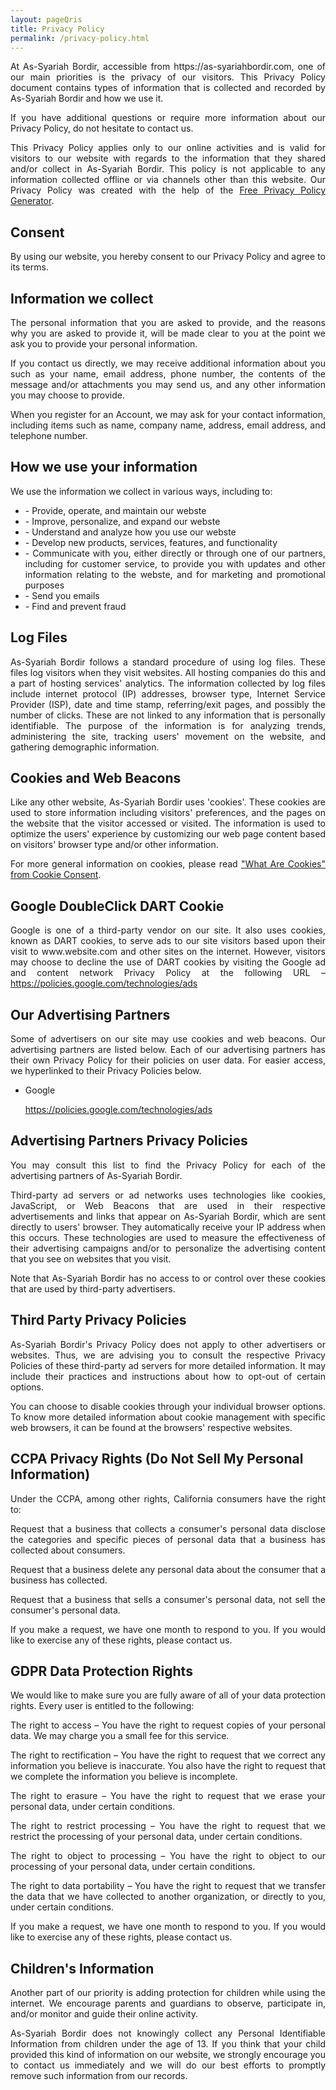 ```yaml
---
layout: pageQris
title: Privacy Policy
permalink: /privacy-policy.html
---
```



<p style="text-align: justify;">At As-Syariah Bordir, accessible from https://as-syariahbordir.com, one of our main priorities is the privacy of our visitors. This Privacy Policy document contains types of information that is collected and recorded by As-Syariah Bordir and how we use it.</p>

<p style="text-align: justify;">If you have additional questions or require more information about our Privacy Policy, do not hesitate to contact us.</p>

<p style="text-align: justify;">This Privacy Policy applies only to our online activities and is valid for visitors to our website with regards to the information that they shared and/or collect in As-Syariah Bordir. This policy is not applicable to any information collected offline or via channels other than this website. Our Privacy Policy was created with the help of the <a href="https://www.privacypolicygenerator.info/#wizard">Free Privacy Policy Generator</a>.</p>

<h2>Consent</h2>

<p style="text-align: justify;">By using our website, you hereby consent to our Privacy Policy and agree to its terms.</p>

<h2>Information we collect</h2>

<p style="text-align: justify;">The personal information that you are asked to provide, and the reasons why you are asked to provide it, will be made clear to you at the point we ask you to provide your personal information.</p>
<p style="text-align: justify;">If you contact us directly, we may receive additional information about you such as your name, email address, phone number, the contents of the message and/or attachments you may send us, and any other information you may choose to provide.</p>
<p style="text-align: justify;">When you register for an Account, we may ask for your contact information, including items such as name, company name, address, email address, and telephone number.</p>

<h2>How we use your information</h2>

<p style="text-align: justify;">We use the information we collect in various ways, including to:</p>

<ul style="text-align: justify;">
<li>- Provide, operate, and maintain our webste</li>
<li>- Improve, personalize, and expand our webste</li>
<li>- Understand and analyze how you use our webste</li>
<li>- Develop new products, services, features, and functionality</li>
<li>- Communicate with you, either directly or through one of our partners, including for customer service, to provide you with updates and other information relating to the webste, and for marketing and promotional purposes</li>
<li>- Send you emails</li>
<li>- Find and prevent fraud</li>
</ul>

<h2>Log Files</h2>

<p style="text-align: justify;">As-Syariah Bordir follows a standard procedure of using log files. These files log visitors when they visit websites. All hosting companies do this and a part of hosting services' analytics. The information collected by log files include internet protocol (IP) addresses, browser type, Internet Service Provider (ISP), date and time stamp, referring/exit pages, and possibly the number of clicks. These are not linked to any information that is personally identifiable. The purpose of the information is for analyzing trends, administering the site, tracking users' movement on the website, and gathering demographic information.</p>

<h2>Cookies and Web Beacons</h2>

<p style="text-align: justify;">Like any other website, As-Syariah Bordir uses 'cookies'. These cookies are used to store information including visitors' preferences, and the pages on the website that the visitor accessed or visited. The information is used to optimize the users' experience by customizing our web page content based on visitors' browser type and/or other information.</p>

<p style="text-align: justify;">For more general information on cookies, please read <a href="https://www.privacypolicyonline.com/what-are-cookies/">"What Are Cookies" from Cookie Consent</a>.</p>

<h2>Google DoubleClick DART Cookie</h2>

<p style="text-align: justify;">Google is one of a third-party vendor on our site. It also uses cookies, known as DART cookies, to serve ads to our site visitors based upon their visit to www.website.com and other sites on the internet. However, visitors may choose to decline the use of DART cookies by visiting the Google ad and content network Privacy Policy at the following URL – <a href="https://policies.google.com/technologies/ads">https://policies.google.com/technologies/ads</a></p>

<h2>Our Advertising Partners</h2>

<p style="text-align: justify;">Some of advertisers on our site may use cookies and web beacons. Our advertising partners are listed below. Each of our advertising partners has their own Privacy Policy for their policies on user data. For easier access, we hyperlinked to their Privacy Policies below.</p>

<ul style="text-align: justify;">
    <li>
        <p>Google</p>
        <p><a href="https://policies.google.com/technologies/ads">https://policies.google.com/technologies/ads</a></p>
    </li>
</ul>

<h2>Advertising Partners Privacy Policies</h2>

<P style="text-align: justify;">You may consult this list to find the Privacy Policy for each of the advertising partners of As-Syariah Bordir.</p>

<p style="text-align: justify;">Third-party ad servers or ad networks uses technologies like cookies, JavaScript, or Web Beacons that are used in their respective advertisements and links that appear on As-Syariah Bordir, which are sent directly to users' browser. They automatically receive your IP address when this occurs. These technologies are used to measure the effectiveness of their advertising campaigns and/or to personalize the advertising content that you see on websites that you visit.</p>

<p style="text-align: justify;">Note that As-Syariah Bordir has no access to or control over these cookies that are used by third-party advertisers.</p>

<h2>Third Party Privacy Policies</h2>

<p style="text-align: justify;">As-Syariah Bordir's Privacy Policy does not apply to other advertisers or websites. Thus, we are advising you to consult the respective Privacy Policies of these third-party ad servers for more detailed information. It may include their practices and instructions about how to opt-out of certain options. </p>

<p style="text-align: justify;">You can choose to disable cookies through your individual browser options. To know more detailed information about cookie management with specific web browsers, it can be found at the browsers' respective websites.</p>

<h2>CCPA Privacy Rights (Do Not Sell My Personal Information)</h2>

<p style="text-align: justify;">Under the CCPA, among other rights, California consumers have the right to:</p>
<p style="text-align: justify;">Request that a business that collects a consumer's personal data disclose the categories and specific pieces of personal data that a business has collected about consumers.</p>
<p style="text-align: justify;">Request that a business delete any personal data about the consumer that a business has collected.</p>
<p style="text-align: justify;">Request that a business that sells a consumer's personal data, not sell the consumer's personal data.</p>
<p style="text-align: justify;">If you make a request, we have one month to respond to you. If you would like to exercise any of these rights, please contact us.</p>

<h2>GDPR Data Protection Rights</h2>

<p style="text-align: justify;">We would like to make sure you are fully aware of all of your data protection rights. Every user is entitled to the following:</p>
<p style="text-align: justify;">The right to access – You have the right to request copies of your personal data. We may charge you a small fee for this service.</p>
<p style="text-align: justify;">The right to rectification – You have the right to request that we correct any information you believe is inaccurate. You also have the right to request that we complete the information you believe is incomplete.</p>
<p style="text-align: justify;">The right to erasure – You have the right to request that we erase your personal data, under certain conditions.</p>
<p style="text-align: justify;">The right to restrict processing – You have the right to request that we restrict the processing of your personal data, under certain conditions.</p>
<p style="text-align: justify;">The right to object to processing – You have the right to object to our processing of your personal data, under certain conditions.</p>
<p style="text-align: justify;">The right to data portability – You have the right to request that we transfer the data that we have collected to another organization, or directly to you, under certain conditions.</p>
<p style="text-align: justify;">If you make a request, we have one month to respond to you. If you would like to exercise any of these rights, please contact us.</p>

<h2>Children's Information</h2>

<p style="text-align: justify;">Another part of our priority is adding protection for children while using the internet. We encourage parents and guardians to observe, participate in, and/or monitor and guide their online activity.</p>

<p style="text-align: justify;">As-Syariah Bordir does not knowingly collect any Personal Identifiable Information from children under the age of 13. If you think that your child provided this kind of information on our website, we strongly encourage you to contact us immediately and we will do our best efforts to promptly remove such information from our records.</p>
